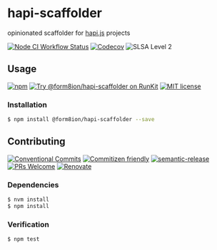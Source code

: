 # hapi-scaffolder

opinionated scaffolder for [hapi.js](https://hapijs.com) projects

<!--status-badges start -->

[![Node CI Workflow Status][github-actions-ci-badge]][github-actions-ci-link]
[![Codecov][coverage-badge]][coverage-link]
![SLSA Level 2][slsa-badge]

<!--status-badges end -->

## Usage

<!--consumer-badges start -->

[![npm][npm-badge]][npm-link]
[![Try @form8ion/hapi-scaffolder on RunKit][runkit-badge]][runkit-link]
[![MIT license][license-badge]][license-link]

<!--consumer-badges end -->

### Installation

```sh
$ npm install @form8ion/hapi-scaffolder --save
```

## Contributing

<!--contribution-badges start -->

[![Conventional Commits][commit-convention-badge]][commit-convention-link]
[![Commitizen friendly][commitizen-badge]][commitizen-link]
[![semantic-release][semantic-release-badge]][semantic-release-link]
[![PRs Welcome][PRs-badge]][PRs-link]
[![Renovate][renovate-badge]][renovate-link]

<!--contribution-badges end -->

### Dependencies

```sh
$ nvm install
$ npm install
```

### Verification

```sh
$ npm test
```

[npm-link]: https://www.npmjs.com/package/@form8ion/hapi-scaffolder

[npm-badge]: https://img.shields.io/npm/v/@form8ion/hapi-scaffolder.svg

[runkit-link]: https://npm.runkit.com/@form8ion/hapi-scaffolder

[runkit-badge]: https://badge.runkitcdn.com/@form8ion/hapi-scaffolder.svg

[license-link]: LICENSE

[license-badge]: https://img.shields.io/github/license/form8ion/hapi-scaffolder.svg

[commit-convention-link]: https://conventionalcommits.org

[commit-convention-badge]: https://img.shields.io/badge/Conventional%20Commits-1.0.0-yellow.svg

[commitizen-link]: http://commitizen.github.io/cz-cli/

[commitizen-badge]: https://img.shields.io/badge/commitizen-friendly-brightgreen.svg

[semantic-release-link]: https://github.com/semantic-release/semantic-release

[semantic-release-badge]: https://img.shields.io/badge/semantic--release-angular-e10079?logo=semantic-release

[PRs-link]: http://makeapullrequest.com

[PRs-badge]: https://img.shields.io/badge/PRs-welcome-brightgreen.svg

[renovate-link]: https://renovatebot.com

[renovate-badge]: https://img.shields.io/badge/renovate-enabled-brightgreen.svg?logo=renovatebot

[github-actions-ci-link]: https://github.com/form8ion/hapi-scaffolder/actions?query=workflow%3A%22Node.js+CI%22+branch%3Amaster

[github-actions-ci-badge]: https://img.shields.io/github/actions/workflow/status/form8ion/hapi-scaffolder/node-ci.yml.svg?branch=master&logo=github

[coverage-link]: https://codecov.io/github/form8ion/hapi-scaffolder

[coverage-badge]: https://img.shields.io/codecov/c/github/form8ion/hapi-scaffolder?logo=codecov

[slsa-badge]: https://slsa.dev/images/gh-badge-level2.svg
